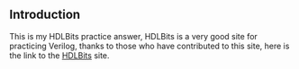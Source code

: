 ## Introduction

This is my HDLBits practice answer, HDLBits is a very good site for practicing Verilog, thanks to those who have contributed to this site, here is the link to the [HDLBits](https://www.01xz.net/wiki/Main_Page "HDLBits website") site.
